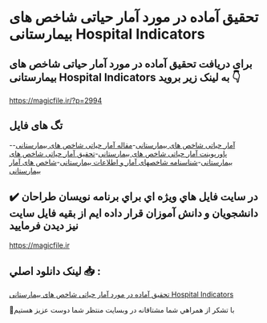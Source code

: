 # تحقیق آماده در مورد آمار حیاتی شاخص های بیمارستانی Hospital Indicators

## برای دریافت تحقیق آماده در مورد آمار حیاتی شاخص های بیمارستانی Hospital Indicators به لینک زیر بروید 👇

https://magicfile.ir/?p=2994

## تگ های فایل

-[آمار حیاتی شاخص های بیمارستانی](https://magicfile.ir/product/%d8%aa%d8%ad%d9%82%db%8c%d9%82-%d8%a2%d9%85%d8%a7%d8%b1-%d8%ad%db%8c%d8%a7%d8%aa%db%8c-%d8%b4%d8%a7%d8%ae%d8%b5-%d9%87%d8%a7%db%8c-%d8%a8%db%8c%d9%85%d8%a7%d8%b1%d8%b3%d8%aa%d8%a7%d9%86%db%8c-hospital-indicators/)-[مقاله آمار حیاتی شاخص های بیمارستانی](https://magicfile.ir/product/%d8%aa%d8%ad%d9%82%db%8c%d9%82-%d8%a2%d9%85%d8%a7%d8%b1-%d8%ad%db%8c%d8%a7%d8%aa%db%8c-%d8%b4%d8%a7%d8%ae%d8%b5-%d9%87%d8%a7%db%8c-%d8%a8%db%8c%d9%85%d8%a7%d8%b1%d8%b3%d8%aa%d8%a7%d9%86%db%8c-hospital-indicators/)-[پاورپوینت آمار حیاتی شاخص های بیمارستانی](https://magicfile.ir/product/%d8%aa%d8%ad%d9%82%db%8c%d9%82-%d8%a2%d9%85%d8%a7%d8%b1-%d8%ad%db%8c%d8%a7%d8%aa%db%8c-%d8%b4%d8%a7%d8%ae%d8%b5-%d9%87%d8%a7%db%8c-%d8%a8%db%8c%d9%85%d8%a7%d8%b1%d8%b3%d8%aa%d8%a7%d9%86%db%8c-hospital-indicators/)-[تحقیق آمار حیاتی شاخص های بیمارستانی](https://magicfile.ir/product/%d8%aa%d8%ad%d9%82%db%8c%d9%82-%d8%a2%d9%85%d8%a7%d8%b1-%d8%ad%db%8c%d8%a7%d8%aa%db%8c-%d8%b4%d8%a7%d8%ae%d8%b5-%d9%87%d8%a7%db%8c-%d8%a8%db%8c%d9%85%d8%a7%d8%b1%d8%b3%d8%aa%d8%a7%d9%86%db%8c-hospital-indicators/)-[شناسنامه شاخصهای آمار و اطلاعات بیمارستانی](https://magicfile.ir/product/%d8%aa%d8%ad%d9%82%db%8c%d9%82-%d8%a2%d9%85%d8%a7%d8%b1-%d8%ad%db%8c%d8%a7%d8%aa%db%8c-%d8%b4%d8%a7%d8%ae%d8%b5-%d9%87%d8%a7%db%8c-%d8%a8%db%8c%d9%85%d8%a7%d8%b1%d8%b3%d8%aa%d8%a7%d9%86%db%8c-hospital-indicators/)-[شاخص های آمار بیمارستانی](https://magicfile.ir/product/%d8%aa%d8%ad%d9%82%db%8c%d9%82-%d8%a2%d9%85%d8%a7%d8%b1-%d8%ad%db%8c%d8%a7%d8%aa%db%8c-%d8%b4%d8%a7%d8%ae%d8%b5-%d9%87%d8%a7%db%8c-%d8%a8%db%8c%d9%85%d8%a7%d8%b1%d8%b3%d8%aa%d8%a7%d9%86%db%8c-hospital-indicators/)

## ✔️ در سايت فايل هاي ويژه اي براي برنامه نويسان طراحان دانشجويان و دانش آموزان قرار داده ايم از بقيه فايل سايت نيز ديدن فرماييد

https://magicfile.ir


## لينک دانلود اصلي 📥 :

[تحقیق آماده در مورد آمار حیاتی شاخص های بیمارستانی Hospital Indicators](https://magicfile.ir/product/%d8%aa%d8%ad%d9%82%db%8c%d9%82-%d8%a2%d9%85%d8%a7%d8%b1-%d8%ad%db%8c%d8%a7%d8%aa%db%8c-%d8%b4%d8%a7%d8%ae%d8%b5-%d9%87%d8%a7%db%8c-%d8%a8%db%8c%d9%85%d8%a7%d8%b1%d8%b3%d8%aa%d8%a7%d9%86%db%8c-hospital-indicators/) 


🙏با تشکر از همراهي شما مشتاقانه در وبسایت منتظر شما دوست عزیز هستیم

